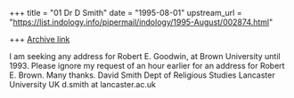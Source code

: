 +++
title = "01 Dr D Smith"
date = "1995-08-01"
upstream_url = "https://list.indology.info/pipermail/indology/1995-August/002874.html"

+++
[Archive link](https://list.indology.info/pipermail/indology/1995-August/002874.html)

I am seeking any address for Robert E. Goodwin, at Brown University
until 1993. Please ignore my request of an hour earlier for an address
for Robert E. Brown. Many thanks.
David Smith
Dept of Religious Studies
Lancaster University
UK
d.smith at lancaster.ac.uk





